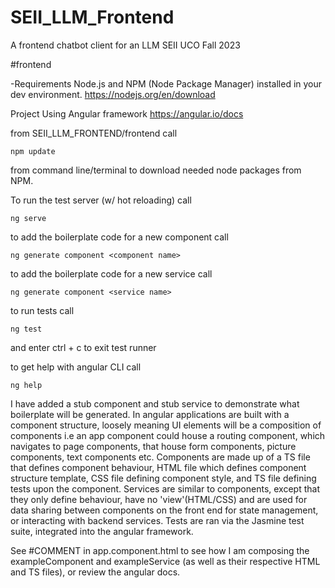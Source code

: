 # SEII_LLM_Frontend
A frontend chatbot client for an LLM SEII UCO Fall 2023

#frontend

 -Requirements 
  Node.js and NPM (Node Package Manager) installed in your dev environment. https://nodejs.org/en/download

Project Using Angular framework https://angular.io/docs

from SEII_LLM_FRONTEND/frontend call

```npm update```

 from command line/terminal to download needed node packages from NPM.

To run the test server (w/ hot reloading) call

```ng serve```

to add the boilerplate code for a new component call 

```ng generate component <component name>```

to add the boilerplate code for a new service call 

```ng generate component <service name>```

to run tests call

```ng test```

and enter ctrl + c to exit test runner

to get help with angular CLI call 

```ng help```

I have added a stub component and stub service to demonstrate what boilerplate will be generated. 
In angular applications are built with a component structure, loosely meaning UI elements will be a composition of components
i.e an app component could house a routing component, which navigates to page components, that house form components, picture components, text components etc.
Components are made up of a TS file that defines component behaviour, HTML file which defines component structure template, CSS file defining component style, and TS file defining tests upon the component.
Services are similar to components, except that they only define behaviour, have no 'view'(HTML/CSS) and are used for data sharing between components on the front end for  state management, or interacting with backend services.
Tests are ran via the Jasmine test suite, integrated into the angular framework.

See #COMMENT in app.component.html to see how I am composing the exampleComponent and exampleService (as well as their respective HTML and TS files), or review the angular docs.